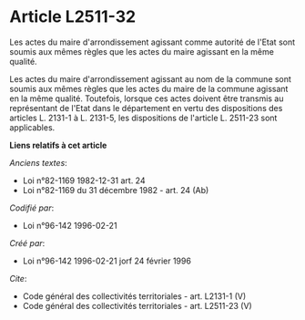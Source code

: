 # Article L2511-32

Les actes du maire d'arrondissement agissant comme autorité de l'Etat sont soumis aux mêmes règles que les actes du maire
agissant en la même qualité. 

Les actes du maire d'arrondissement agissant au nom de la commune sont soumis aux mêmes règles que les actes du maire de la
commune agissant en la même qualité. Toutefois, lorsque ces actes doivent être transmis au représentant de l'Etat dans le
département en vertu des dispositions des articles L. 2131-1 à L. 2131-5, les dispositions de l'article L. 2511-23 sont
applicables.

**Liens relatifs à cet article**

_Anciens textes_:

  - Loi n°82-1169 1982-12-31 art. 24
  - Loi n°82-1169 du 31 décembre 1982 - art. 24 (Ab)

_Codifié par_:

  - Loi n°96-142 1996-02-21

_Créé par_:

  - Loi n°96-142 1996-02-21 jorf 24 février 1996

_Cite_:

  - Code général des collectivités territoriales - art. L2131-1 (V)
  - Code général des collectivités territoriales - art. L2511-23 (V)
